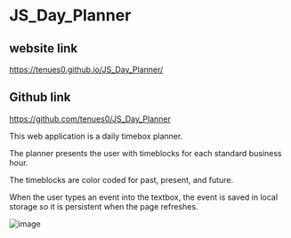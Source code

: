 # JS_Day_Planner

## website link
https://tenues0.github.io/JS_Day_Planner/

## Github link 
https://github.com/tenues0/JS_Day_Planner

This web application is a daily timebox planner.

The planner presents the user with timeblocks for each standard business hour.

The timeblocks are color coded for past, present, and future.

When the user types an event into the textbox, the event is saved in local storage so it is persistent when the page refreshes.

![image](https://user-images.githubusercontent.com/95945750/165821887-fe98d46e-cc1d-4075-8b68-479e7de63382.png)
